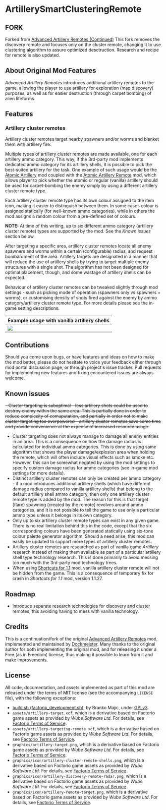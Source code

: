 ArtillerySmartClusteringRemote
======================================

FORK
----
Forked from [Advanced Artillery Remotes (Continued)](https://github.com/azaghal/Factorio-AdvancedArtilleryRemotesContinued)
This fork removes the discovery remote and focuses only on the cluster remote, changing it to use clustering algorithm to assure optimized desctruction.
Research and recipe for remote is also updated.

About Original Mod Features
-----

*Advanced Artillery Remotes* introduces additional artillery remotes to the game, allowing the player to use artillery for exploration (map discovery) purposes, as well as for easier destruction (through carpet bombing) of alien lifeforms.


Features
--------

### Artillery cluster remotes

Artillery cluster remotes target nearby spawners and/or worms and blanket them with artillery fire.

Multiple types of artillery cluster remotes are made available, one for each artillery ammo category. This way, if the 3rd-party mod implements dedicated ammo category for its artillery shells, it is possible to pick the best-suited artillery for the task. One example of such usage would be the [Atomic Artillery](https://mods.factorio.com/mod/AtomicArtillery) mod coupled with the [Atomic Artillery Remote](https://mods.factorio.com/mod/AtomicArtilleryRemote) mod, which allows player to pick whether the atomic or regular (vanilla) artillery should be used for carpet-bombing the enemy simply by using a different artillery cluster remote type.

Each artillery cluster remote type has its own colour assigned to the item icon, making it easier to distinguish between them. In some cases colour is assigned statically (for well-known ammo categories), while in others the mod assigns a random colour from a pre-defined set of colours.

**NOTE:** At time of this writing, up to six different ammo category (artillery cluster remote) types are supported by the mod. See the *Known issues* section below.

After targeting a specific area, artillery cluster remotes locate all enemy spawners and worms within a certain (configurable) radius, and request bombardment of the area. Artillery targets are designated in a manner that will reduce the use of artillery shells by trying to target multiple enemy structures with a single shot. The algorithm has not been designed for optimal placement, though, and some wastage of artillery shells can be expected.

Behaviour of artillery cluster remotes can be tweaked slightly through mod settings - such as picking mode of operation (spawners only vs spawners + worms), or customising density of shots fired against the enemy by ammo category/artillery cluster remote type. For more details please see the in-game setting descriptions.

| Example usage with vanilla artillery shells                                                       |
|---------------------------------------------------------------------------------------------------|
| ![](https://azaghal.github.io/Factorio-AdvancedArtilleryRemotesContinued/demo/cluster-remote.gif) |


Contributions
-------------

Should you come upon bugs, or have features and ideas on how to make the mod better, please do not hesitate to voice your feedback either through mod portal discussion page, or through project's issue tracker. Pull requests for implementing new features and fixing encountered issues are always welcome.


Known issues
------------

~~-   Cluster targeting is suboptimal - less artillery shots could be used to destroy enemy within the same area. This is partially done in order to reduce complexity of comuputation, and partially in order not to make cluster targeting too overpowered - artillery cluster remotes save some time and provide convenience at the expense of increased resource usage.~~
-   Cluster targeting does not always manage to damage all enemy entities in an area. This is a consequence on how the damage radius is calculated for individual ammo categories. This is done by using same algorithm that shows the player damage/explosion area when holding the remote, which will often include visual effects such as smoke etc. However, this can be somewhat negated by using the mod settings to specify custom damage radius for ammo categories (see in-game mod settings for more details).
-   Distinct artillery cluster remotes can only be created per ammo category - if a mod introduces additional artillery shells (which have different damage radius compared to vanilla artillery shells) that belong to the default artillery shell ammo category, then only one artillery cluster remote type is added by the mod. The reason for this is that target (flare) spawning (created by the remote) revolves around ammo categories, and it is not possible to tell the game to use only a particular ammo type unless it belongs in its own category.
-   Only up to six artillery cluster remote types can exist in any given game. There is no real limitation behind this in the code, except that the six corresponding colours have been generated statically using six-tone colour palette generator algorithm. Should a need arise, this mod can easily be updated to support more types of artillery cluster remotes.
-   Artillery cluster remotes are researched as part of vanilla game *Artillery* research instead of making them available as part of a particular artillery shell type technology research. This is done primarily to avoid messing too much with the 3rd-party mod technology trees.
-   When using [Shortcuts for 1.1](https://mods.factorio.com/mod/Shortcuts-ick) mod, vanilla artillery cluster remote will not be hidden from the game. This is a consequence of temporary fix for crash in *Shortcuts for 1.1* mod, version 1.1.27.


Roadmap
-------

-   Introduce separate research technologies for discovery and cluster remotes, this avoiding having to mess with vanilla technology.


Credits
-------

This is a continuation/fork of the original [Advanced Artillery Remotes](https://mods.factorio.com/mod/AdvArtilleryRemotes) mod, implemented and maintained by [Dockmeister](https://mods.factorio.com/user/Dockmeister). Many thanks to the original author for both implementing the original mod, and for releasing it under a Free (as in Freedom) license, thus making it possible to learn from it and make improvements.


License
-------

All code, documentation, and assets implemented as part of this mod are released under the terms of MIT license (see the accompanying `LICENSE` file), with the following exceptions:

-   [build.sh (factorio_development.sh)](https://code.majic.rs/majic-scripts/), by Branko Majic, under [GPLv3](https://www.gnu.org/licenses/gpl-3.0.html).
-   `assets/artillery-target.xcf`, which is a derivative based on Factorio game assets as provided by *Wube Software Ltd*. For details, see [Factorio Terms of Service](https://www.factorio.com/terms-of-service).
-   `assets/artillery-targeting-remote.xcf`, which is a derivative based on Factorio game assets as provided by *Wube Software Ltd*. For details, see [Factorio Terms of Service](https://www.factorio.com/terms-of-service).
-   `graphics/artillery-target.png`, which is a derivative based on Factorio game assets as provided by *Wube Software Ltd*. For details, see [Factorio Terms of Service](https://www.factorio.com/terms-of-service).
-   `graphics/icon/artillery-cluster-remote-shells.png`, which is a derivative based on Factorio game assets as provided by *Wube Software Ltd*. For details, see [Factorio Terms of Service](https://www.factorio.com/terms-of-service).
-   `graphics/icon/artillery-discovery-remote-radar.png`, which is a derivative based on Factorio game assets as provided by *Wube Software Ltd*. For details, see [Factorio Terms of Service](https://www.factorio.com/terms-of-service).
-   `graphics/icon/artillery-remote-target.png`, which is a derivative based on Factorio game assets as provided by *Wube Software Ltd*. For details, see [Factorio Terms of Service](https://www.factorio.com/terms-of-service).
